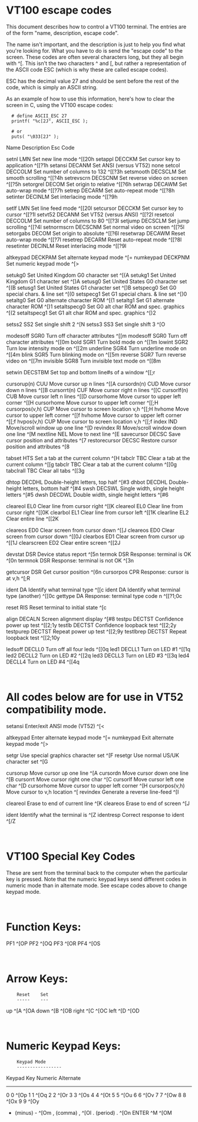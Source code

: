 # VT100 escape codes

This document describes how to control a VT100 terminal. The entries are of 
the form "name, description, escape code".  

The name isn't important, and the description is just to help you find what 
you're looking for. What you have to do is send the "escape code" to the 
screen. These codes are often several characters long, but they all begin 
with ^[. This isn't the two characters ^ and [, but rather a representation 
of the ASCII code ESC (which is why these are called escape codes).  

ESC has the decimal value 27 and should be sent before the rest of the code, 
which is simply an ASCII string.  

As an example of how to use this information, here's how to clear the screen 
in C, using the VT100 escape codes:

``` shell
  # define ASCII_ESC 27
  printf( "%c[2J", ASCII_ESC );

  # or
  puts( "\033[2J" );
```


Name                  Description                            Esc Code

setnl LMN             Set new line mode                      ^[[20h
setappl DECCKM        Set cursor key to application          ^[[?1h
setansi DECANM        Set ANSI (versus VT52)                 none
setcol DECCOLM        Set number of columns to 132           ^[[?3h
setsmooth DECSCLM     Set smooth scrolling                   ^[[?4h
setrevscrn DECSCNM    Set reverse video on screen            ^[[?5h
setorgrel DECOM       Set origin to relative                 ^[[?6h
setwrap DECAWM        Set auto-wrap mode                     ^[[?7h
setrep DECARM         Set auto-repeat mode                   ^[[?8h
setinter DECINLM      Set interlacing mode                   ^[[?9h

setlf LMN             Set line feed mode                     ^[[20l
setcursor DECCKM      Set cursor key to cursor               ^[[?1l
setvt52 DECANM        Set VT52 (versus ANSI)                 ^[[?2l
resetcol DECCOLM      Set number of columns to 80            ^[[?3l
setjump DECSCLM       Set jump scrolling                     ^[[?4l
setnormscrn DECSCNM   Set normal video on screen             ^[[?5l
setorgabs DECOM       Set origin to absolute                 ^[[?6l
resetwrap DECAWM      Reset auto-wrap mode                   ^[[?7l
resetrep DECARM       Reset auto-repeat mode                 ^[[?8l
resetinter DECINLM    Reset interlacing mode                 ^[[?9l

altkeypad DECKPAM     Set alternate keypad mode              ^[=
numkeypad DECKPNM     Set numeric keypad mode                ^[>

setukg0               Set United Kingdom G0 character set    ^[(A
setukg1               Set United Kingdom G1 character set    ^[)A
setusg0               Set United States G0 character set     ^[(B
setusg1               Set United States G1 character set     ^[)B
setspecg0             Set G0 special chars. &amp; line set   ^[(0
setspecg1             Set G1 special chars. &amp; line set   ^[)0
setaltg0              Set G0 alternate character ROM         ^[(1
setaltg1              Set G1 alternate character ROM         ^[)1
setaltspecg0          Set G0 alt char ROM and spec. graphics ^[(2
setaltspecg1          Set G1 alt char ROM and spec. graphics ^[)2

setss2 SS2            Set single shift 2                     ^[N
setss3 SS3            Set single shift 3                     ^[O

modesoff SGR0         Turn off character attributes          ^[[m
modesoff SGR0         Turn off character attributes          ^[[0m
bold SGR1             Turn bold mode on                      ^[[1m
lowint SGR2           Turn low intensity mode on             ^[[2m
underline SGR4        Turn underline mode on                 ^[[4m
blink SGR5            Turn blinking mode on                  ^[[5m
reverse SGR7          Turn reverse video on                  ^[[7m
invisible SGR8        Turn invisible text mode on            ^[[8m

setwin DECSTBM        Set top and bottom line#s of a window  ^[[<v>;<v>r

cursorup(n) CUU       Move cursor up n lines                 ^[[<n>A
cursordn(n) CUD       Move cursor down n lines               ^[[<n>B
cursorrt(n) CUF       Move cursor right n lines              ^[[<n>C
cursorlf(n) CUB       Move cursor left n lines               ^[[<n>D
cursorhome            Move cursor to upper left corner       ^[[H
cursorhome            Move cursor to upper left corner       ^[[;H
cursorpos(v,h) CUP    Move cursor to screen location v,h     ^[[<v>;<h>H
hvhome                Move cursor to upper left corner       ^[[f
hvhome                Move cursor to upper left corner       ^[[;f
hvpos(v,h) CUP        Move cursor to screen location v,h     ^[[<v>;<h>f
index IND             Move/scroll window up one line         ^[D
revindex RI           Move/scroll window down one line       ^[M
nextline NEL          Move to next line                      ^[E
savecursor DECSC      Save cursor position and attributes    ^[7
restorecursor DECSC   Restore cursor position and attributes ^[8

tabset HTS            Set a tab at the current column        ^[H
tabclr TBC            Clear a tab at the current column      ^[[g
tabclr TBC            Clear a tab at the current column      ^[[0g
tabclrall TBC         Clear all tabs                         ^[[3g

dhtop DECDHL          Double-height letters, top half        ^[#3
dhbot DECDHL          Double-height letters, bottom half     ^[#4
swsh DECSWL           Single width, single height letters    ^[#5
dwsh DECDWL           Double width, single height letters    ^[#6

cleareol EL0          Clear line from cursor right           ^[[K
cleareol EL0          Clear line from cursor right           ^[[0K
clearbol EL1          Clear line from cursor left            ^[[1K
clearline EL2         Clear entire line                      ^[[2K

cleareos ED0          Clear screen from cursor down          ^[[J
cleareos ED0          Clear screen from cursor down          ^[[0J
clearbos ED1          Clear screen from cursor up            ^[[1J
clearscreen ED2       Clear entire screen                    ^[[2J

devstat DSR           Device status report                   ^[5n
termok DSR               Response: terminal is OK            ^[0n
termnok DSR              Response: terminal is not OK        ^[3n

getcursor DSR         Get cursor position                    ^[6n
cursorpos CPR            Response: cursor is at v,h          ^[<v>;<h>R

ident DA              Identify what terminal type            ^[[c
ident DA              Identify what terminal type (another)  ^[[0c
gettype DA               Response: terminal type code n      ^[[?1;<n>0c

reset RIS             Reset terminal to initial state        ^[c

align DECALN          Screen alignment display               ^[#8
testpu DECTST         Confidence power up test               ^[[2;1y
testlb DECTST         Confidence loopback test               ^[[2;2y
testpurep DECTST      Repeat power up test                   ^[[2;9y
testlbrep DECTST      Repeat loopback test                   ^[[2;10y

ledsoff DECLL0        Turn off all four leds                 ^[[0q
led1 DECLL1           Turn on LED #1                         ^[[1q
led2 DECLL2           Turn on LED #2                         ^[[2q
led3 DECLL3           Turn on LED #3                         ^[[3q
led4 DECLL4           Turn on LED #4                         ^[[4q

&nbsp;
&nbsp;


# All codes below are for use in VT52 compatibility mode.

setansi               Enter/exit ANSI mode (VT52)            ^[<

altkeypad             Enter alternate keypad mode            ^[=
numkeypad             Exit alternate keypad mode             ^[>

setgr                 Use special graphics character set     ^[F
resetgr               Use normal US/UK character set         ^[G

cursorup              Move cursor up one line                ^[A
cursordn              Move cursor down one line              ^[B
cursorrt              Move cursor right one char             ^[C
cursorlf              Move cursor left one char              ^[D
cursorhome            Move cursor to upper left corner       ^[H
cursorpos(v,h)        Move cursor to v,h location            ^[<v><h>
revindex              Generate a reverse line-feed           ^[I

cleareol              Erase to end of current line           ^[K
cleareos              Erase to end of screen                 ^[J

ident                 Identify what the terminal is          ^[Z
identresp             Correct response to ident              ^[/Z

&nbsp;
&nbsp;


# VT100 Special Key Codes

These are sent from the terminal back to the computer when the particular key 
is pressed. Note that the numeric keypad keys send different codes in numeric 
mode than in alternate mode. See escape codes above to change keypad mode.

&nbsp;
&nbsp;


# Function Keys:

PF1     ^[OP
PF2     ^[OQ
PF3     ^[OR
PF4     ^[OS

&nbsp;
&nbsp;


# Arrow Keys:
        Reset    Set
        -----    ---
up      ^[A ^[OA
down        ^[B ^[OB
right       ^[C ^[OC
left        ^[D ^[OD

&nbsp;
&nbsp;


# Numeric Keypad Keys:

        Keypad Mode
        -----------------
Keypad Key  Numeric Alternate
----------  ------- ---------
0       0   ^[Op
1       1   ^[Oq
2       2   ^[Or
3       3   ^[Os
4       4   ^[Ot
5       5   ^[Ou
6       6   ^[Ov
7       7   ^[Ow
8       8   ^[Ox
9       9   ^[Oy
- (minus)   -   ^[Om
, (comma)   ,   ^[Ol
. (period)  .   ^[On
ENTER       ^M  ^[OM
